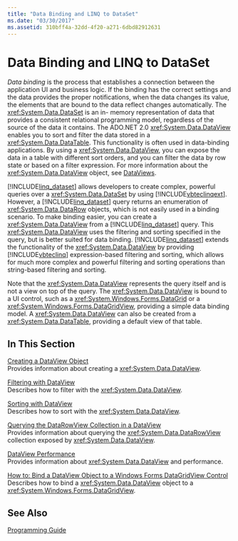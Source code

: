 ```yaml
---
title: "Data Binding and LINQ to DataSet"
ms.date: "03/30/2017"
ms.assetid: 310bff4a-32dd-4f20-a271-6dbd82912631
---
```

# Data Binding and LINQ to DataSet
*Data binding* is the process that establishes a connection between the application UI and business logic. If the binding has the correct settings and the data provides the proper notifications, when the data changes its value, the elements that are bound to the data reflect changes automatically. The <xref:System.Data.DataSet> is an in- memory representation of data that provides a consistent relational programming model, regardless of the source of the data it contains. The ADO.NET 2.0 <xref:System.Data.DataView> enables you to sort and filter the data stored in a <xref:System.Data.DataTable>. This functionality is often used in data-binding applications. By using a <xref:System.Data.DataView>, you can expose the data in a table with different sort orders, and you can filter the data by row state or based on a filter expression. For more information about the <xref:System.Data.DataView> object, see [DataViews](../../../../docs/framework/data/adonet/dataset-datatable-dataview/dataviews.md).  
  
 [!INCLUDE[linq_dataset](../../../../includes/linq-dataset-md.md)] allows developers to create complex, powerful queries over a <xref:System.Data.DataSet> by using [!INCLUDE[vbteclinqext](../../../../includes/vbteclinqext-md.md)]. However, a [!INCLUDE[linq_dataset](../../../../includes/linq-dataset-md.md)] query returns an enumeration of <xref:System.Data.DataRow> objects, which is not easily used in a binding scenario. To make binding easier, you can create a <xref:System.Data.DataView> from a [!INCLUDE[linq_dataset](../../../../includes/linq-dataset-md.md)] query. This <xref:System.Data.DataView> uses the filtering and sorting specified in the query, but is better suited for data binding. [!INCLUDE[linq_dataset](../../../../includes/linq-dataset-md.md)] extends the functionality of the <xref:System.Data.DataView> by providing [!INCLUDE[vbteclinq](../../../../includes/vbteclinq-md.md)] expression-based filtering and sorting, which allows for much more complex and powerful filtering and sorting operations than string-based filtering and sorting.  
  
 Note that the <xref:System.Data.DataView> represents the query itself and is not a view on top of the query. The <xref:System.Data.DataView> is bound to a UI control, such as a <xref:System.Windows.Forms.DataGrid> or a <xref:System.Windows.Forms.DataGridView>, providing a simple data binding model. A <xref:System.Data.DataView> can also be created from a <xref:System.Data.DataTable>, providing a default view of that table.  
  
## In This Section  
 [Creating a DataView Object](../../../../docs/framework/data/adonet/creating-a-dataview-object-linq-to-dataset.md)  
 Provides information about creating a <xref:System.Data.DataView>.  
  
 [Filtering with DataView](../../../../docs/framework/data/adonet/filtering-with-dataview-linq-to-dataset.md)  
 Describes how to filter with the <xref:System.Data.DataView>.  
  
 [Sorting with DataView](../../../../docs/framework/data/adonet/sorting-with-dataview-linq-to-dataset.md)  
 Describes how to sort with the <xref:System.Data.DataView>.  
  
 [Querying the DataRowView Collection in a DataView](../../../../docs/framework/data/adonet/querying-the-datarowview-collection-in-a-dataview.md)  
 Provides information about querying the <xref:System.Data.DataRowView> collection exposed by <xref:System.Data.DataView>.  
  
 [DataView Performance](../../../../docs/framework/data/adonet/dataview-performance.md)  
 Provides information about <xref:System.Data.DataView> and performance.  
  
 [How to: Bind a DataView Object to a Windows Forms DataGridView Control](../../../../docs/framework/data/adonet/how-to-bind-a-dataview-object-to-a-winforms-datagridview-control.md)  
 Describes how to bind a <xref:System.Data.DataView> object to a <xref:System.Windows.Forms.DataGridView>.  
  
## See Also  
 [Programming Guide](../../../../docs/framework/data/adonet/programming-guide-linq-to-dataset.md)
